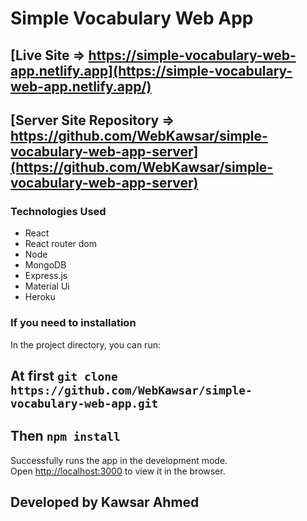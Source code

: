 # Simple Vocabulary Web App
## [Live Site => https://simple-vocabulary-web-app.netlify.app](https://simple-vocabulary-web-app.netlify.app/)
## [Server Site Repository => https://github.com/WebKawsar/simple-vocabulary-web-app-server](https://github.com/WebKawsar/simple-vocabulary-web-app-server)


### Technologies Used 
- React
- React router dom
- Node
- MongoDB
- Express.js
- Material Ui
- Heroku


### If you need to installation

In the project directory, you can run:

## At first `git clone https://github.com/WebKawsar/simple-vocabulary-web-app.git`
## Then `npm install`

Successfully runs the app in the development mode.\
Open [http://localhost:3000](http://localhost:3000) to view it in the browser.

## Developed by Kawsar Ahmed
